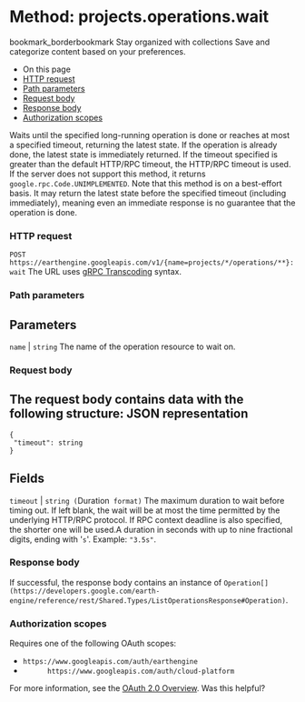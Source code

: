  
#  Method: projects.operations.wait 
bookmark_borderbookmark Stay organized with collections  Save and categorize content based on your preferences.
  * On this page
  * [HTTP request](https://developers.google.com/earth-engine/reference/rest/v1/projects.operations/wait#http-request)
  * [Path parameters](https://developers.google.com/earth-engine/reference/rest/v1/projects.operations/wait#path-parameters)
  * [Request body](https://developers.google.com/earth-engine/reference/rest/v1/projects.operations/wait#request-body)
  * [Response body](https://developers.google.com/earth-engine/reference/rest/v1/projects.operations/wait#response-body)
  * [Authorization scopes](https://developers.google.com/earth-engine/reference/rest/v1/projects.operations/wait#authorization-scopes)


Waits until the specified long-running operation is done or reaches at most a specified timeout, returning the latest state. If the operation is already done, the latest state is immediately returned. If the timeout specified is greater than the default HTTP/RPC timeout, the HTTP/RPC timeout is used. If the server does not support this method, it returns `google.rpc.Code.UNIMPLEMENTED`. Note that this method is on a best-effort basis. It may return the latest state before the specified timeout (including immediately), meaning even an immediate response is no guarantee that the operation is done.
### HTTP request
`POST https://earthengine.googleapis.com/v1/{name=projects/*/operations/**}:wait`
The URL uses [gRPC Transcoding](https://google.aip.dev/127) syntax.
### Path parameters
Parameters  
---  
`name` |  `string` The name of the operation resource to wait on.  
### Request body
The request body contains data with the following structure:
JSON representation  
---  
```
{
 "timeout": string
}
```
  
Fields  
---  
`timeout` |  `string (`Duration[](https://protobuf.dev/reference/protobuf/google.protobuf/#duration)` format)` The maximum duration to wait before timing out. If left blank, the wait will be at most the time permitted by the underlying HTTP/RPC protocol. If RPC context deadline is also specified, the shorter one will be used.A duration in seconds with up to nine fractional digits, ending with '`s`'. Example: `"3.5s"`.  
### Response body
If successful, the response body contains an instance of `Operation[](https://developers.google.com/earth-engine/reference/rest/Shared.Types/ListOperationsResponse#Operation)`.
### Authorization scopes
Requires one of the following OAuth scopes:
  * `https://www.googleapis.com/auth/earthengine`
  * `      https://www.googleapis.com/auth/cloud-platform`


For more information, see the [OAuth 2.0 Overview](https://developers.google.com/identity/protocols/OAuth2).
Was this helpful?
